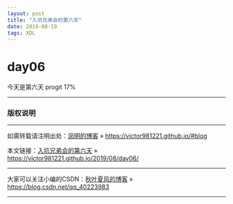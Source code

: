 ```yaml
---
layout: post
title: "入坑兄弟会的第六天"
date: 2019-08-19 
tags: XDL  
---
```



# day06

今天是第六天
progit     17%




***
### 版权说明

***
如需转载请注明出处：[凤明的博客](https://victor981221.github.io/#blog) » https://victor981221.github.io/#blog

本文链接：[入坑兄弟会的第六天](https://victor981221.github.io/2019/08/day04/) » https://victor981221.github.io/2019/08/day06/

***
大家可以关注小编的CSDN：[秋叶夏风的博客](https://blog.csdn.net/qq_40223983) » https://blog.csdn.net/qq_40223983

***

